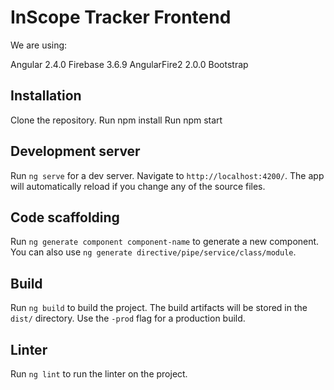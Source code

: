 # InScope Tracker Frontend

We are using:

Angular 2.4.0
Firebase 3.6.9
AngularFire2 2.0.0
Bootstrap

## Installation

Clone the repository.
Run npm install
Run npm start

## Development server
Run `ng serve` for a dev server. Navigate to `http://localhost:4200/`. The app will automatically reload if you change any of the source files.

## Code scaffolding

Run `ng generate component component-name` to generate a new component. You can also use `ng generate directive/pipe/service/class/module`.

## Build

Run `ng build` to build the project. The build artifacts will be stored in the `dist/` directory. Use the `-prod` flag for a production build.

## Linter

Run `ng lint` to run the linter on the project.
